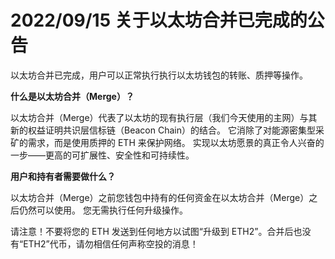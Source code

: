 # 2022/09/15 关于以太坊合并已完成的公告

以太坊合并已完成，用户可以正常执行执行以太坊钱包的转账、质押等操作。



**什么是以太坊合并（Merge）？**

以太坊合并（Merge）代表了以太坊的现有执行层（我们今天使用的主网）与其新的权益证明共识层信标链（Beacon Chain）的结合。 它消除了对能源密集型采矿的需求，而是使用质押的 ETH 来保护网络。 实现以太坊愿景的真正令人兴奋的一步——更高的可扩展性、安全性和可持续性。



**用户和持有者需要做什么？**

以太坊合并（Merge）之前您钱包中持有的任何资金在以太坊合并（Merge）之后仍然可以使用。 您无需执行任何升级操作。

请注意！不要将您的 ETH 发送到任何地方以试图“升级到 ETH2”。合并后也没有“ETH2”代币，请勿相信任何声称空投的消息！
